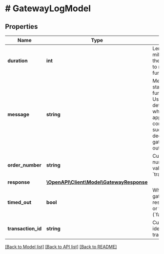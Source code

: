 # # GatewayLogModel

## Properties

Name | Type | Description | Notes
------------ | ------------- | ------------- | -------------
**duration** | **int** | Length of time in milliseconds that the gateway took to respond to a funding request. | [optional]
**message** | **string** | Message about the status of the funding request. Useful for determining whether it was approved and completed successfully, declined by the gateway, or timed out. |
**order_number** | **string** | Customer order number, same value as &#x60;transaction.token&#x60;. |
**response** | [**\OpenAPI\Client\Model\GatewayResponse**](GatewayResponse.md) |  | [optional]
**timed_out** | **bool** | Whether the gateway sent a response (&#x60;true&#x60;) or timed out (&#x60;false&#x60;). | [optional] [default to false]
**transaction_id** | **string** | Customer-defined identifier for the transaction. |

[[Back to Model list]](../../README.md#models) [[Back to API list]](../../README.md#endpoints) [[Back to README]](../../README.md)
